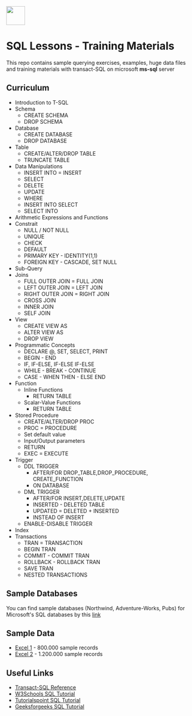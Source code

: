 <img src="https://raw.githubusercontent.com/yemrekeskin/sql-lessons/master/T-SQL%20Training%20Material/icon.png" width="50" height="50"> 

# SQL Lessons - Training Materials

This repo contains sample querying exercises, examples, huge data files and training materials with transact-SQL on microsoft **ms-sql** server

## Curriculum

* Introduction to T-SQL
* Schema 
    - CREATE SCHEMA
    - DROP SCHEMA
* Database 
    - CREATE DATABASE
    - DROP DATABASE
* Table
    - CREATE/ALTER/DROP TABLE
    - TRUNCATE TABLE
* Data Manipulations
    - INSERT INTO = INSERT
    - SELECT 
    - DELETE
    - UPDATE
    - WHERE
    - INSERT INTO SELECT
    - SELECT INTO
* Arithmetic Expressions and Functions
* Constrait 
    - NULL / NOT NULL
    - UNIQUE
    - CHECK
    - DEFAULT
    - PRIMARY KEY - IDENTITY(1,1)
    - FOREIGN KEY - CASCADE, SET NULL
* Sub-Query
* Joins
    - FULL OUTER JOIN = FULL JOIN
    - LEFT OUTER JOIN = LEFT JOIN
    - RIGHT OUTER JOIN = RIGHT JOIN
    - CROSS JOIN
    - INNER JOIN
    - SELF JOIN
* View
    - CREATE VIEW AS 
    - ALTER VIEW AS
    - DROP VIEW
* Programmatic Concepts
    - DECLARE @, SET, SELECT, PRINT
    - BEGIN - END
    - IF, IF-ELSE, IF-ELSE IF-ELSE
    - WHILE - BREAK - CONTINUE
    - CASE - WHEN THEN - ELSE END
* Function
    - Inline Functions
        - RETURN TABLE
    - Scalar-Value Functions
        - RETURN TABLE
* Stored Procedure
    - CREATE/ALTER/DROP PROC
    - PROC = PROCEDURE
    - Set default value
    - Input/Output parameters
    - RETURN
    - EXEC = EXECUTE
* Trigger
    - DDL TRIGGER
        - AFTER/FOR DROP_TABLE,DROP_PROCEDURE, CREATE_FUNCTION 
        - ON DATABASE
    - DML TRIGGER 
        - AFTER/FOR INSERT,DELETE,UPDATE
        - INSERTED - DELETED TABLE
        - UPDATED = DELETED + INSERTED
        - INSTEAD OF INSERT
    - ENABLE-DISABLE TRIGGER
* Index
* Transactions
    - TRAN = TRANSACTION
    - BEGIN TRAN
    - COMMIT - COMMIT TRAN
    - ROLLBACK - ROLLBACK TRAN
    - SAVE TRAN 
    - NESTED TRANSACTIONS

## Sample Databases

You can find sample databases (Northwind, Adventure-Works, Pubs) for Microsoft's SQL databases by this [link](https://github.com/microsoft/sql-server-samples/tree/master/samples/databases) 


## Sample Data

- [Excel 1](https://www.dropbox.com/s/da2g7xag0ddc7q1/SampleData_1055751.csv?dl=0) - 800.000 sample records 
- [Excel 2](https://www.dropbox.com/s/i7om2owu6uvy8tx/SampleData_766454.csv?dl=0) - 1.200.000 sample records 

## Useful Links

- [Transact-SQL Reference](https://docs.microsoft.com/en-us/sql/t-sql/language-reference?view=sql-server-ver15) 
- [W3Schools SQL Tutorial](https://www.w3schools.com/sql/default.asp)
- [Tutorialspoint SQL Tutorial](https://www.tutorialspoint.com/sql/index.htm)
- [Geeksforgeeks SQL Tutorial](https://www.geeksforgeeks.org/sql-tutorial/)
